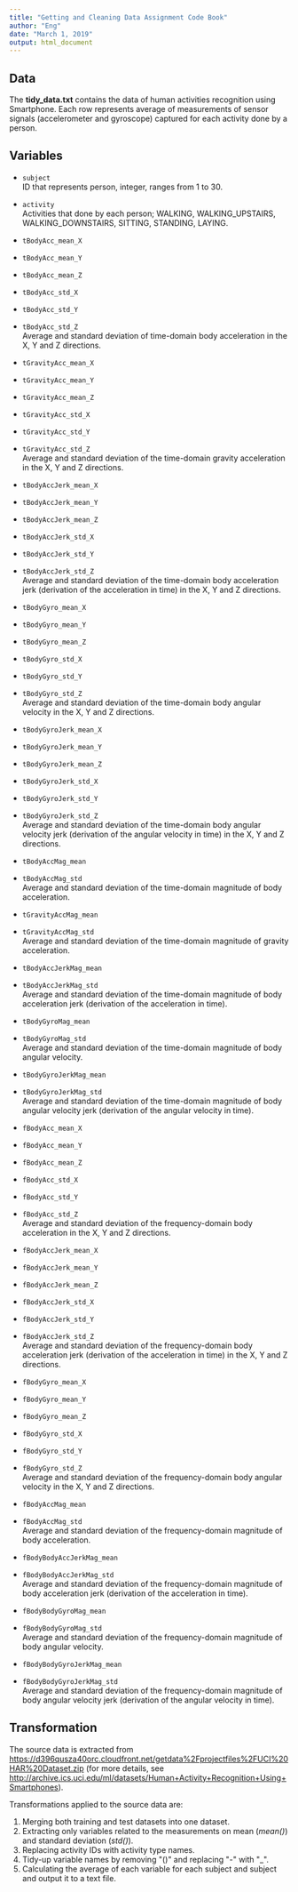 ```yaml
---
title: "Getting and Cleaning Data Assignment Code Book"
author: "Eng"
date: "March 1, 2019"
output: html_document
---
```



## Data

The **tidy_data.txt** contains the data of human activities recognition using Smartphone. Each row represents average of measurements of sensor signals (accelerometer and gyroscope) captured for each activity done by a person. 

## Variables

* `subject`  
  ID that represents person, integer, ranges from 1 to 30.  

* `activity`  
  Activities that done by each person; WALKING, WALKING_UPSTAIRS, WALKING_DOWNSTAIRS, SITTING, STANDING, LAYING.

* `tBodyAcc_mean_X`  
* `tBodyAcc_mean_Y`  
* `tBodyAcc_mean_Z`  
* `tBodyAcc_std_X`  
* `tBodyAcc_std_Y`  
* `tBodyAcc_std_Z`  
  Average and standard deviation of time-domain body acceleration in the X, Y and Z directions.

* `tGravityAcc_mean_X`  
* `tGravityAcc_mean_Y`  
* `tGravityAcc_mean_Z`  
* `tGravityAcc_std_X`  
* `tGravityAcc_std_Y`  
* `tGravityAcc_std_Z`  
  Average and standard deviation of the time-domain gravity acceleration in the X, Y and Z directions.  

* `tBodyAccJerk_mean_X`  
* `tBodyAccJerk_mean_Y`  
* `tBodyAccJerk_mean_Z`  
* `tBodyAccJerk_std_X`  
* `tBodyAccJerk_std_Y`  
* `tBodyAccJerk_std_Z`  
  Average and standard deviation of the time-domain body acceleration jerk (derivation of the acceleration in time) in the X, Y and Z directions.
  
* `tBodyGyro_mean_X`  
* `tBodyGyro_mean_Y`  
* `tBodyGyro_mean_Z`  
* `tBodyGyro_std_X`  
* `tBodyGyro_std_Y`  
* `tBodyGyro_std_Z`  
  Average and standard deviation of the time-domain body angular velocity in the X, Y and Z directions.
  
* `tBodyGyroJerk_mean_X`  
* `tBodyGyroJerk_mean_Y`  
* `tBodyGyroJerk_mean_Z`  
* `tBodyGyroJerk_std_X`  
* `tBodyGyroJerk_std_Y`  
* `tBodyGyroJerk_std_Z`  
  Average and standard deviation of the time-domain body angular velocity jerk (derivation of the angular velocity in time) in the X, Y and Z directions.

* `tBodyAccMag_mean`  
* `tBodyAccMag_std`  
  Average and standard deviation of the time-domain magnitude of body acceleration.
  
* `tGravityAccMag_mean`  
* `tGravityAccMag_std`  
  Average and standard deviation of the time-domain magnitude of gravity acceleration.
  
* `tBodyAccJerkMag_mean`  
* `tBodyAccJerkMag_std`  
  Average and standard deviation of the time-domain magnitude of body acceleration jerk (derivation of the acceleration in time).

* `tBodyGyroMag_mean`  
* `tBodyGyroMag_std`  
  Average and standard deviation of the time-domain magnitude of body angular velocity.

* `tBodyGyroJerkMag_mean`  
* `tBodyGyroJerkMag_std`  
  Average and standard deviation of the time-domain magnitude of body angular velocity jerk (derivation of the angular velocity in time).
  
* `fBodyAcc_mean_X`  
* `fBodyAcc_mean_Y`  
* `fBodyAcc_mean_Z`  
* `fBodyAcc_std_X`  
* `fBodyAcc_std_Y`  
* `fBodyAcc_std_Z`  
  Average and standard deviation of the frequency-domain body acceleration in the X, Y and Z directions.
  
* `fBodyAccJerk_mean_X`  
* `fBodyAccJerk_mean_Y`  
* `fBodyAccJerk_mean_Z`  
* `fBodyAccJerk_std_X`  
* `fBodyAccJerk_std_Y`  
* `fBodyAccJerk_std_Z`  
  Average and standard deviation of the frequency-domain body acceleration jerk (derivation of the acceleration in time) in the X, Y and Z directions.

* `fBodyGyro_mean_X`  
* `fBodyGyro_mean_Y`  
* `fBodyGyro_mean_Z`  
* `fBodyGyro_std_X`  
* `fBodyGyro_std_Y`  
* `fBodyGyro_std_Z`  
  Average and standard deviation of the frequency-domain body angular velocity in the X, Y and Z directions.
  
* `fBodyAccMag_mean`  
* `fBodyAccMag_std`  
  Average and standard deviation of the frequency-domain magnitude of body acceleration.

* `fBodyBodyAccJerkMag_mean`  
* `fBodyBodyAccJerkMag_std`  
  Average and standard deviation of the frequency-domain magnitude of body acceleration jerk (derivation of the acceleration in time).
  
* `fBodyBodyGyroMag_mean`  
* `fBodyBodyGyroMag_std`  
  Average and standard deviation of the frequency-domain magnitude of body angular velocity.

* `fBodyBodyGyroJerkMag_mean`  
* `fBodyBodyGyroJerkMag_std`  
  Average and standard deviation of the frequency-domain magnitude of body angular velocity jerk (derivation of the angular velocity in time).

## Transformation

The source data is extracted from <https://d396qusza40orc.cloudfront.net/getdata%2Fprojectfiles%2FUCI%20HAR%20Dataset.zip> (for more details, see <http://archive.ics.uci.edu/ml/datasets/Human+Activity+Recognition+Using+Smartphones>).  

Transformations applied to the source data are:

1.  Merging both training and test datasets into one dataset.
2.  Extracting only variables related to the measurements on mean (*mean()*) and standard deviation (*std()*). 
3.  Replacing activity IDs with activity type names.
4.  Tidy-up variable names by removing "()" and replacing "-" with "_".
5.  Calculating the average of each variable for each subject and subject and output it to a text file.

